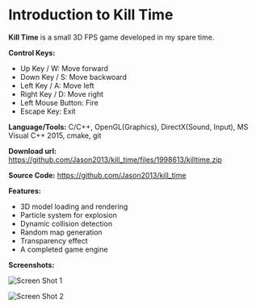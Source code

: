 # Introduction to Kill Time

**Kill Time** is a small 3D FPS game developed in my spare time.

**Control Keys:**

+ Up Key / W: Move forward
+ Down Key / S: Move backwoard
+ Left Key / A: Move left
+ Right Key / D: Move right
+ Left Mouse Button: Fire
+ Escape Key: Exit

**Language/Tools:** C/C++, OpenGL(Graphics), DirectX(Sound, Input), MS Visual C++ 2015, cmake, git

**Download url:** https://github.com/Jason2013/kill_time/files/1998613/killtime.zip

**Source Code:** https://github.com/Jason2013/kill_time

**Features:**
+	3D model loading and rendering
+	Particle system for explosion
+	Dynamic collision detection
+	Random map generation
+	Transparency effect
+	A completed game engine

**Screenshots:**

![Screen Shot 1](https://github.com/Jason2013/killtime-opt/raw/master/docs/shoot1.jpg)

![Screen Shot 2](https://github.com/Jason2013/killtime-opt/raw/master/docs/shoot2.jpg)

